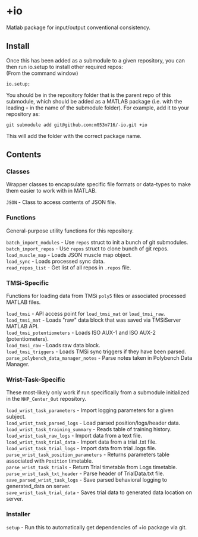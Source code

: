 # +io #
Matlab package for input/output conventional consistency.

## Install ##
Once this has been added as a submodule to a given repository, you can then run io.setup to install other required repos:  
(From the command window)  
```(matlab)
io.setup;
```
You should be in the repository folder that is the parent repo of this submodule, which should be added as a MATLAB package (i.e. with the leading `+` in the name of the submodule folder). For example, add it to your repository as:  
```(matlab)
git submodule add git@github.com:m053m716/-io.git +io
```
This will add the folder with the correct package name.

## Contents ##

### Classes ###
Wrapper classes to encapsulate specific file formats or data-types to make them easier to work with in MATLAB.  


  `JSON`                               - Class to access contents of JSON file.  

### Functions ###
General-purpose utility functions for this repository.   

  `batch_import_modules`               - Use `repos` struct to init a bunch of git submodules.  
  `batch_import_repos`                 - Use `repos` struct to clone bunch of git repos.
  `load_muscle_map`                    - Loads JSON muscle map object.    
  `load_sync`                          - Loads processed sync data.  
  `read_repos_list`                    - Get list of all repos in `.repos` file.  

### TMSi-Specific ###  
Functions for loading data from TMSi `poly5` files or associated processed MATLAB files.  


  `load_tmsi`                          - API access point for `load_tmsi_mat` or `load_tmsi_raw`.  
  `load_tmsi_mat`                      - Loads "raw" data block that was saved via TMSiServer MATLAB API.  
  `load_tmsi_potentiometers`           - Loads ISO AUX-1 and ISO AUX-2 (potentiometers).  
  `load_tmsi_raw`                      - Loads raw data block.  
  `load_tmsi_triggers`                 - Loads TMSi sync triggers if they have been parsed.  
  `parse_polybench_data_manager_notes` - Parse notes taken in Polybench Data Manager.  

### Wrist-Task-Specific ###
These most-likely only work if run specifically from a submodule initialized in the `NHP_Center_Out` repository.  


  `load_wrist_task_parameters`         - Import logging parameters for a given subject.  
  `load_wrist_task_parsed_logs`        - Load parsed position/logs/header data.  
  `load_wrist_task_training_summary`   - Reads table of training history.  
  `load_wrist_task_raw_logs`           - Import data from a text file.  
  `load_wrist_task_trial_data`         - Import data from a trial .txt file.  
  `load_wrist_task_trial_logs`         - Import data from trial .logs file.  
  `parse_wrist_task_position_parameters` - Returns parameters table associated with `Position` timetable.  
  `parse_wrist_task_trials`            - Return Trial timetable from Logs timetable.  
  `parse_wrist_task_txt_header`        - Parse header of TrialData.txt file.  
  `save_parsed_wrist_task_logs`        - Save parsed behavioral logging to generated_data on server.  
  `save_wrist_task_trial_data`         - Saves trial data to generated data location on server.  

### Installer ###
  `setup`                              - Run this to automatically get dependencies of +io package via git.  

